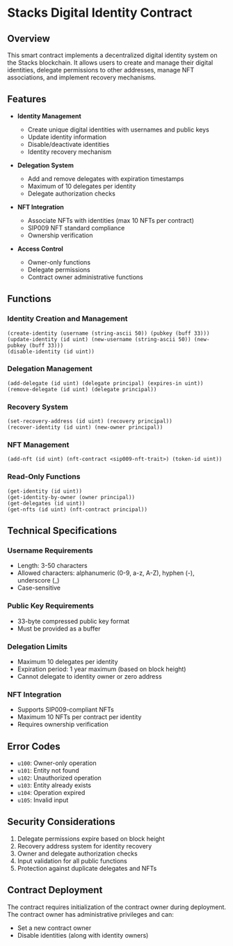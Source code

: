# Stacks Digital Identity Contract

## Overview

This smart contract implements a decentralized digital identity system on the Stacks blockchain. It allows users to create and manage their digital identities, delegate permissions to other addresses, manage NFT associations, and implement recovery mechanisms.

## Features

- **Identity Management**

  - Create unique digital identities with usernames and public keys
  - Update identity information
  - Disable/deactivate identities
  - Identity recovery mechanism

- **Delegation System**

  - Add and remove delegates with expiration timestamps
  - Maximum of 10 delegates per identity
  - Delegate authorization checks

- **NFT Integration**

  - Associate NFTs with identities (max 10 NFTs per contract)
  - SIP009 NFT standard compliance
  - Ownership verification

- **Access Control**
  - Owner-only functions
  - Delegate permissions
  - Contract owner administrative functions

## Functions

### Identity Creation and Management

```clarity
(create-identity (username (string-ascii 50)) (pubkey (buff 33)))
(update-identity (id uint) (new-username (string-ascii 50)) (new-pubkey (buff 33)))
(disable-identity (id uint))
```

### Delegation Management

```clarity
(add-delegate (id uint) (delegate principal) (expires-in uint))
(remove-delegate (id uint) (delegate principal))
```

### Recovery System

```clarity
(set-recovery-address (id uint) (recovery principal))
(recover-identity (id uint) (new-owner principal))
```

### NFT Management

```clarity
(add-nft (id uint) (nft-contract <sip009-nft-trait>) (token-id uint))
```

### Read-Only Functions

```clarity
(get-identity (id uint))
(get-identity-by-owner (owner principal))
(get-delegates (id uint))
(get-nfts (id uint) (nft-contract principal))
```

## Technical Specifications

### Username Requirements

- Length: 3-50 characters
- Allowed characters: alphanumeric (0-9, a-z, A-Z), hyphen (-), underscore (\_)
- Case-sensitive

### Public Key Requirements

- 33-byte compressed public key format
- Must be provided as a buffer

### Delegation Limits

- Maximum 10 delegates per identity
- Expiration period: 1 year maximum (based on block height)
- Cannot delegate to identity owner or zero address

### NFT Integration

- Supports SIP009-compliant NFTs
- Maximum 10 NFTs per contract per identity
- Requires ownership verification

## Error Codes

- `u100`: Owner-only operation
- `u101`: Entity not found
- `u102`: Unauthorized operation
- `u103`: Entity already exists
- `u104`: Operation expired
- `u105`: Invalid input

## Security Considerations

1. Delegate permissions expire based on block height
2. Recovery address system for identity recovery
3. Owner and delegate authorization checks
4. Input validation for all public functions
5. Protection against duplicate delegates and NFTs

## Contract Deployment

The contract requires initialization of the contract owner during deployment. The contract owner has administrative privileges and can:

- Set a new contract owner
- Disable identities (along with identity owners)
